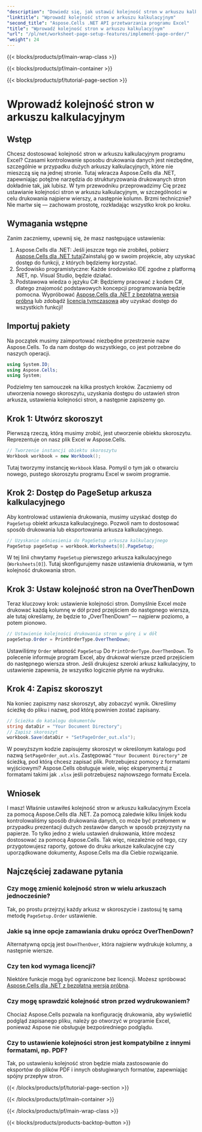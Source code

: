 ```yaml
---
"description": "Dowiedz się, jak ustawić kolejność stron w arkuszu kalkulacyjnym programu Excel za pomocą Aspose.Cells dla .NET w prostym przewodniku krok po kroku. Idealne dla początkujących i ekspertów."
"linktitle": "Wprowadź kolejność stron w arkuszu kalkulacyjnym"
"second_title": "Aspose.Cells .NET API przetwarzania programu Excel"
"title": "Wprowadź kolejność stron w arkuszu kalkulacyjnym"
"url": "/pl/net/worksheet-page-setup-features/implement-page-order/"
"weight": 24
---
```


{{< blocks/products/pf/main-wrap-class >}}

{{< blocks/products/pf/main-container >}}

{{< blocks/products/pf/tutorial-page-section >}}

# Wprowadź kolejność stron w arkuszu kalkulacyjnym

## Wstęp
Chcesz dostosować kolejność stron w arkuszu kalkulacyjnym programu Excel? Czasami kontrolowanie sposobu drukowania danych jest niezbędne, szczególnie w przypadku dużych arkuszy kalkulacyjnych, które nie mieszczą się na jednej stronie. Tutaj wkracza Aspose.Cells dla .NET, zapewniając potężne narzędzia do strukturyzowania drukowanych stron dokładnie tak, jak lubisz. W tym przewodniku przeprowadzimy Cię przez ustawianie kolejności stron w arkuszu kalkulacyjnym, w szczególności w celu drukowania najpierw wierszy, a następnie kolumn. Brzmi technicznie? Nie martw się — zachowam prostotę, rozkładając wszystko krok po kroku.
## Wymagania wstępne
Zanim zaczniemy, upewnij się, że masz następujące ustawienia:
1. Aspose.Cells dla .NET: Jeśli jeszcze tego nie zrobiłeś, pobierz [Aspose.Cells dla .NET tutaj](https://releases.aspose.com/cells/net/)Zainstaluj go w swoim projekcie, aby uzyskać dostęp do funkcji, z których będziemy korzystać.
2. Środowisko programistyczne: Każde środowisko IDE zgodne z platformą .NET, np. Visual Studio, będzie działać.
3. Podstawowa wiedza o języku C#: Będziemy pracować z kodem C#, dlatego znajomość podstawowych koncepcji programowania będzie pomocna.
Wypróbować [Aspose.Cells dla .NET z bezpłatną wersją próbną](https://releases.aspose.com/) lub zdobądź [licencja tymczasowa](https://purchase.aspose.com/temporary-license/) aby uzyskać dostęp do wszystkich funkcji!
## Importuj pakiety
Na początek musimy zaimportować niezbędne przestrzenie nazw Aspose.Cells. To da nam dostęp do wszystkiego, co jest potrzebne do naszych operacji.
```csharp
using System.IO;
using Aspose.Cells;
using System;
```
Podzielmy ten samouczek na kilka prostych kroków. Zaczniemy od utworzenia nowego skoroszytu, uzyskania dostępu do ustawień stron arkusza, ustawienia kolejności stron, a następnie zapiszemy go. 
## Krok 1: Utwórz skoroszyt
Pierwszą rzeczą, którą musimy zrobić, jest utworzenie obiektu skoroszytu. Reprezentuje on nasz plik Excel w Aspose.Cells.
```csharp
// Tworzenie instancji obiektu skoroszytu
Workbook workbook = new Workbook();
```
Tutaj tworzymy instancję `Workbook` klasa. Pomyśl o tym jak o otwarciu nowego, pustego skoroszytu programu Excel w swoim programie.
## Krok 2: Dostęp do PageSetup arkusza kalkulacyjnego
Aby kontrolować ustawienia drukowania, musimy uzyskać dostęp do `PageSetup` obiekt arkusza kalkulacyjnego. Pozwoli nam to dostosować sposób drukowania lub eksportowania arkusza kalkulacyjnego.
```csharp
// Uzyskanie odniesienia do PageSetup arkusza kalkulacyjnego
PageSetup pageSetup = workbook.Worksheets[0].PageSetup;
```
W tej linii chwytamy `PageSetup` pierwszego arkusza kalkulacyjnego (`Worksheets[0]`). Tutaj skonfigurujemy nasze ustawienia drukowania, w tym kolejność drukowania stron.
## Krok 3: Ustaw kolejność stron na OverThenDown
Teraz kluczowy krok: ustawienie kolejności stron. Domyślnie Excel może drukować każdą kolumnę w dół przed przejściem do następnego wiersza, ale tutaj określamy, że będzie to „OverThenDown” — najpierw poziomo, a potem pionowo.
```csharp
// Ustawienie kolejności drukowania stron w górę i w dół
pageSetup.Order = PrintOrderType.OverThenDown;
```
Ustawiliśmy `Order` własność `PageSetup` Do `PrintOrderType.OverThenDown`. To polecenie informuje program Excel, aby drukował wiersze przed przejściem do następnego wiersza stron. Jeśli drukujesz szeroki arkusz kalkulacyjny, to ustawienie zapewnia, że wszystko logicznie płynie na wydruku.
## Krok 4: Zapisz skoroszyt
Na koniec zapiszmy nasz skoroszyt, aby zobaczyć wynik. Określimy ścieżkę do pliku i nazwę, pod którą powinien zostać zapisany.
```csharp
// Ścieżka do katalogu dokumentów
string dataDir = "Your Document Directory";
// Zapisz skoroszyt
workbook.Save(dataDir + "SetPageOrder_out.xls");
```
W powyższym kodzie zapisujemy skoroszyt w określonym katalogu pod nazwą `SetPageOrder_out.xls`. Zastępować `"Your Document Directory"` ze ścieżką, pod którą chcesz zapisać plik.
Potrzebujesz pomocy z formatami wyjściowymi? Aspose.Cells obsługuje wiele, więc eksperymentuj z formatami takimi jak `.xlsx` jeśli potrzebujesz najnowszego formatu Excela.
## Wniosek
I masz! Właśnie ustawiłeś kolejność stron w arkuszu kalkulacyjnym Excela za pomocą Aspose.Cells dla .NET. Za pomocą zaledwie kilku linijek kodu kontrolowaliśmy sposób drukowania danych, co może być przełomem w przypadku prezentacji dużych zestawów danych w sposób przejrzysty na papierze. To tylko jedno z wielu ustawień drukowania, które możesz dostosować za pomocą Aspose.Cells. Tak więc, niezależnie od tego, czy przygotowujesz raporty, gotowe do druku arkusze kalkulacyjne czy uporządkowane dokumenty, Aspose.Cells ma dla Ciebie rozwiązanie.
## Najczęściej zadawane pytania
### Czy mogę zmienić kolejność stron w wielu arkuszach jednocześnie?
Tak, po prostu przejrzyj każdy arkusz w skoroszycie i zastosuj tę samą metodę `PageSetup.Order` ustawienie.
### Jakie są inne opcje zamawiania druku oprócz OverThenDown?
Alternatywną opcją jest `DownThenOver`, która najpierw wydrukuje kolumny, a następnie wiersze.
### Czy ten kod wymaga licencji?
Niektóre funkcje mogą być ograniczone bez licencji. Możesz spróbować [Aspose.Cells dla .NET z bezpłatną wersją próbną](https://releases.aspose.com/).
### Czy mogę sprawdzić kolejność stron przed wydrukowaniem?
Chociaż Aspose.Cells pozwala na konfigurację drukowania, aby wyświetlić podgląd zapisanego pliku, należy go otworzyć w programie Excel, ponieważ Aspose nie obsługuje bezpośredniego podglądu.
### Czy to ustawienie kolejności stron jest kompatybilne z innymi formatami, np. PDF?
Tak, po ustawieniu kolejność stron będzie miała zastosowanie do eksportów do plików PDF i innych obsługiwanych formatów, zapewniając spójny przepływ stron.


{{< /blocks/products/pf/tutorial-page-section >}}

{{< /blocks/products/pf/main-container >}}

{{< /blocks/products/pf/main-wrap-class >}}

{{< blocks/products/products-backtop-button >}}